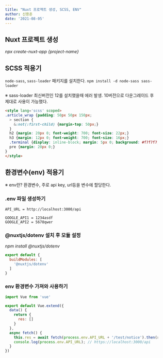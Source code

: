```yaml
---
title: "Nuxt 프로젝트 생성, SCSS, ENV"
author: 신용준
date: '2021-08-05'
---
```


## Nuxt 프로젝트 생성

*npx create-nuxt-app {project-name}*

## SCSS 적용기

`node-sass`, `sass-loader` 패키지를 설치한다.
`npm install -d node-sass sass-loader`

※ sass-loader 최신버전인 12를 설치했을때 에러 발생.
10버전으로 다운그레이드 후 제대로 사용이 가능했다.

```html
<style lang='scss' scoped>
.article_wrap {padding: 50px 50px 150px;
  > section {
    &:not(:first-child) {margin-top: 50px;}
  }
  h2 {margin: 20px 0; font-weight: 700; font-size: 22px;}
  h3 {margin: 12px 0; font-weight: 700; font-size: 16px;}
  .terminal {display: inline-block; margin: 5px 0; background: #f7f7f7; padding: 1px 5px; border-radius: 5px; color: #e8912d;}
  pre {margin: 20px 0;}
}
</style>
```

## 환경변수(env) 적용기

※ env란?
환경변수, 주로 api key, url등을 변수에 할당한다.

### .env 파일 생성하기

``` [.env]
API_URL = http://localhost:3000/api

GOOGLE_API1 = 1234asdf
GOOGLE_API2 = 5678qwer
```

### @nuxtjs/dotenv 설치 후 모듈 설정

*npm install @nuxtjs/dotenv*

```js [nuxt.config.js]
export default {
  buildModules: [
    '@nuxtjs/dotenv'
  ]
}
```

### env 환경변수 가져와 사용하기

```js [components/example.vue]
import Vue from 'vue'

export default Vue.extend({
  data() {
    return {
      res: []
    }
  },
  async fetch() {
    this.res = await fetch(process.env.API_URL + '/test/notice').then(res => res.json());
    console.log(process.env.API_URL); // https://localhost:3000/api
  }
})
```